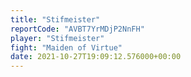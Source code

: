 ```yaml
---
title: "Stifmeister"
reportCode: "AVBT7YrMDjP2NnFH"
player: "Stifmeister"
fight: "Maiden of Virtue"
date: 2021-10-27T19:09:12.576000+00:00
---
```

